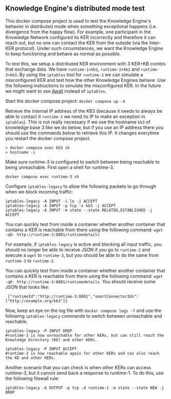 ## Knowledge Engine's distributed mode test
This docker compose project is used to test the Knowledge Engine's behavior in distributed mode when something exceptional happens (i.e. divergence from the happy flow). For example, one participant in the Knowledge Network configured its KER incorrectly and therefore it can reach out, but no one can contact the KER from the outside (via the Inter-KER protocol). Under such circumstances, we want the Knowledge Engine to keep functioning and behave as normal as possible.

To test this, we setup a distributed KER environment with 3 KER+KB combis that exchange data. We have `runtime-1+kb1`, `runtime-2+kb2` and `runtime-3+kb3`. By using the `iptables` tool for `runtime-3` we can simulate a misconfigured KER and test how the other Knowledge Engines behave. Use the following instructions to simulate the misconfigured KER. In the future we might want to use [Awall](https://github.com/alpinelinux/awall) instead of `iptables`.

Start the docker compose project: `docker compose up -d`

Retrieve the internal IP address of the KB3 (because it needs to always be able to contact it `runtime-3` we need its IP to make an exception in `iptables`). This is not really necessary if we use the hostname `kb3` of knowledge base 3 like we do below, but if you use an IP address there you should use the commands below to retrieve this IP. It changes everytime you restart the docker compose project.

```
> docker compose exec kb3 sh
> hostname -i
```

Make sure runtime-3 is configured to switch between being reachable to being unreachable. First open a shell for runtime-3.

```
docker compose exec runtime-3 sh
```

Configure `iptables-legacy` to allow the following packets to go through when we block incoming traffic:

```
iptables-legacy -A INPUT -i lo -j ACCEPT
iptables-legacy -A INPUT -p tcp -s kb3 -j ACCEPT
iptables-legacy -A INPUT -m state --state RELATED,ESTABLISHED -j ACCEPT
```

You can quickly test from inside a container whether another container that contains a KER is reachable from there using the following command: `wget -qO- http://runtime-3:8081/runtimedetails`

For example, if `iptables-legacy` is active and blocking all input traffic, you should no longer be able to receive JSON if you go to `runtime-2` and execute a `wget` to `runtime-3`, but you should be able to do the same from `runtime-3` to `runtime-2`.

You can quickly test from inside a container whether another container that contains a KER is reachable from there using the following command: `wget -qO- http://runtime-3:8081/runtimedetails`. You should receive some JSON that looks like:
 
```
 {"runtimeId":"http://runtime-3:8081","smartConnectorIds":["http://example.org/kb3"]}
```

Now, keep an eye on the log file with `docker compose logs -f` and use the following `iptables-legacy` commands to switch between unreachable and reachable.

```
iptables-legacy -P INPUT DROP
#runtime-3 is now unreachable for other KERs, but can still reach the Knowledge Directory (KD) and other KERs.

iptables-legacy -P INPUT ACCEPT
#runtime-3 is now reachable again for other KERs and can also reach the KD and other KERs.
```

Another scenario that you can check is when other KERs can access runtime-3, but it cannot send back a response to runtime-1. To do this, use the following filewall rule:

```
iptables-legacy -A OUTPUT -p tcp -d runtime-1 -m state --state NEW -j DROP
```
